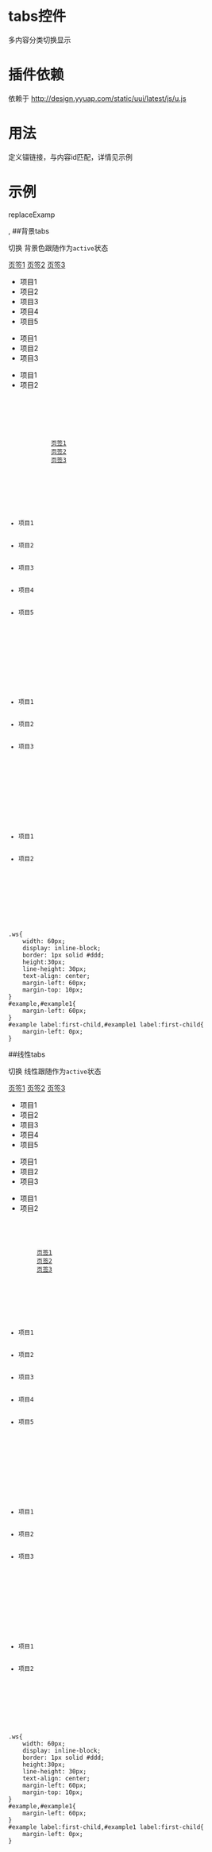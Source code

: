 # tabs控件

多内容分类切换显示

# 插件依赖

依赖于 http://design.yyuap.com/static/uui/latest/js/u.js

# 用法

定义锚链接，与内容id匹配，详情见示例



# 示例

replaceExamp





,
##背景tabs

切换 背景色跟随作为`active`状态
<div class="example-content"><div class="u-widget-body">
    <div class="u-tabs u-tabs-pill">
        <div class="u-tabs__tab-bar">
            <a href="#tab-pills-panel-1" class="u-tabs__tab is-active">页签1</a>
            <a href="#tab-pills-panel-2" class="u-tabs__tab">页签2</a>
            <a href="#tab-pills-panel-3" class="u-tabs__tab">页签3</a>
        </div>
        <div class="u-tabs__panel is-active" id="tab-pills-panel-1">
            <ul>
                <li>项目1</li>
                <li>项目2</li>
                <li>项目3</li>
                <li>项目4</li>
                <li>项目5</li>
            </ul>
        </div>
        <div class="u-tabs__panel" id="tab-pills-panel-2">
            <ul>
                <li>项目1</li>
                <li>项目2</li>
                <li>项目3</li>
            </ul>
        </div>
        <div class="u-tabs__panel" id="tab-pills-panel-3">
            <ul>
                <li>项目1</li>
                <li>项目2</li>
            </ul>
        </div>
    </div>
</div></div>

<div class="example-content ex-hide"><style>
.ws{
	width: 60px;
	display: inline-block;
	border: 1px solid #ddd;
	height:30px;
	line-height: 30px;
	text-align: center;
	margin-left: 60px;
	margin-top: 10px;
}
#example,#example1{
	margin-left: 60px;
}
#example label:first-child,#example1 label:first-child{
	margin-left: 0px;
}
</style></div>

<div class="examples-code"><pre><code>
<div class="u-widget-body">
    <div class="u-tabs u-tabs-pill">
        <div class="u-tabs__tab-bar">
            <a href="#tab-pills-panel-1" class="u-tabs__tab is-active">页签1</a>
            <a href="#tab-pills-panel-2" class="u-tabs__tab">页签2</a>
            <a href="#tab-pills-panel-3" class="u-tabs__tab">页签3</a>
        </div>
        <div class="u-tabs__panel is-active" id="tab-pills-panel-1">
            <ul>
                <li>项目1</li>
                <li>项目2</li>
                <li>项目3</li>
                <li>项目4</li>
                <li>项目5</li>
            </ul>
        </div>
        <div class="u-tabs__panel" id="tab-pills-panel-2">
            <ul>
                <li>项目1</li>
                <li>项目2</li>
                <li>项目3</li>
            </ul>
        </div>
        <div class="u-tabs__panel" id="tab-pills-panel-3">
            <ul>
                <li>项目1</li>
                <li>项目2</li>
            </ul>
        </div>
    </div>
</div></code></pre>
</div>

<div class="examples-code"><pre><code>
.ws{
	width: 60px;
	display: inline-block;
	border: 1px solid #ddd;
	height:30px;
	line-height: 30px;
	text-align: center;
	margin-left: 60px;
	margin-top: 10px;
}
#example,#example1{
	margin-left: 60px;
}
#example label:first-child,#example1 label:first-child{
	margin-left: 0px;
}</code></pre>
</div>




##线性tabs

切换 线性跟随作为`active`状态
<div class="example-content"><div class="u-tabs">
    <div class="u-tabs__tab-bar">
        <a href="#tab-panel-1" class="u-tabs__tab is-active">页签1</a>
        <a href="#tab-panel-2" class="u-tabs__tab">页签2</a>
        <a href="#tab-panel-3" class="u-tabs__tab">页签3</a>
    </div>
    <div class="u-tabs__panel is-active" id="tab-panel-1">
        <ul>
            <li>项目1</li>
            <li>项目2</li>
            <li>项目3</li>
            <li>项目4</li>
            <li>项目5</li>
        </ul>
    </div>
    <div class="u-tabs__panel" id="tab-panel-2">
        <ul>
            <li>项目1</li>
            <li>项目2</li>
            <li>项目3</li>
        </ul>
    </div>
    <div class="u-tabs__panel" id="tab-panel-3">
        <ul>
            <li>项目1</li>
            <li>项目2</li>
        </ul>
    </div>
</div>
</div>

<div class="example-content ex-hide"><style>
.ws{
	width: 60px;
	display: inline-block;
	border: 1px solid #ddd;
	height:30px;
	line-height: 30px;
	text-align: center;
	margin-left: 60px;
	margin-top: 10px;
}
#example,#example1{
	margin-left: 60px;
}
#example label:first-child,#example1 label:first-child{
	margin-left: 0px;
}
</style></div>

<div class="examples-code"><pre><code>
<div class="u-tabs">
    <div class="u-tabs__tab-bar">
        <a href="#tab-panel-1" class="u-tabs__tab is-active">页签1</a>
        <a href="#tab-panel-2" class="u-tabs__tab">页签2</a>
        <a href="#tab-panel-3" class="u-tabs__tab">页签3</a>
    </div>
    <div class="u-tabs__panel is-active" id="tab-panel-1">
        <ul>
            <li>项目1</li>
            <li>项目2</li>
            <li>项目3</li>
            <li>项目4</li>
            <li>项目5</li>
        </ul>
    </div>
    <div class="u-tabs__panel" id="tab-panel-2">
        <ul>
            <li>项目1</li>
            <li>项目2</li>
            <li>项目3</li>
        </ul>
    </div>
    <div class="u-tabs__panel" id="tab-panel-3">
        <ul>
            <li>项目1</li>
            <li>项目2</li>
        </ul>
    </div>
</div>
</code></pre>
</div>

<div class="examples-code"><pre><code>
.ws{
	width: 60px;
	display: inline-block;
	border: 1px solid #ddd;
	height:30px;
	line-height: 30px;
	text-align: center;
	margin-left: 60px;
	margin-top: 10px;
}
#example,#example1{
	margin-left: 60px;
}
#example label:first-child,#example1 label:first-child{
	margin-left: 0px;
}</code></pre>
</div>


